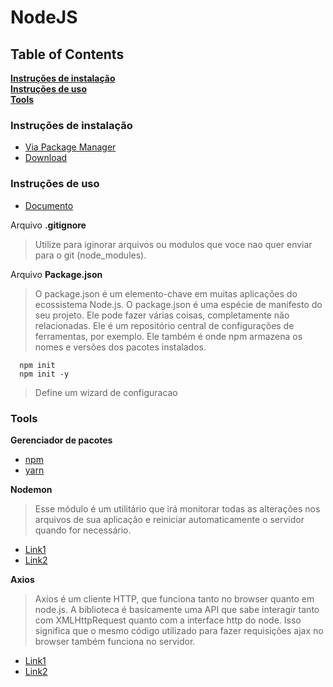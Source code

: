 # NodeJS

## Table of Contents
**[Instruções de instalação](#installation-instructions)**<br>
**[Instruções de uso](#usage-instructions)**<br>
**[Tools](#tools)**<br>

### Instruções de instalação
 - [Via Package Manager](https://nodejs.org/en/download/package-manager/)
 - [Download](https://nodejs.org/en/download/)

### Instruções de uso
 - [Documento](https://nodejs.org/en/docs/)

  Arquivo **.gitignore**
  > Utilize para iginorar arquivos ou modulos que voce nao quer enviar para o git (node_modules).

  Arquivo **Package.json**
  > O package.json é um elemento-chave em muitas aplicações do ecossistema Node.js.
  > O package.json é uma espécie de manifesto do seu projeto. Ele pode fazer várias coisas, completamente não relacionadas. Ele é um repositório central de configurações de ferramentas, por exemplo. Ele também é onde npm armazena os nomes e versões dos pacotes instalados.
```
  npm init
  npm init -y
```
  > Define um wizard de configuracao

### Tools
  **Gerenciador de pacotes**
 - [npm](https://www.npmjs.com)
 - [yarn](https://yarnpkg.com/lang/en/)

  **Nodemon**
  > Esse módulo é um utilitário que irá monitorar todas as alterações nos arquivos de sua aplicação e reiniciar automaticamente o servidor quando for necessário.
 - [Link1](https://nodemon.io)
 - [Link2](https://medium.com/front-end-weekly/configuring-nodemon-on-a-node-js-server-da9eed2eeb5)

  **Axios**
  > Axios é um cliente HTTP, que funciona tanto no browser quanto em node.js. A biblioteca é basicamente uma API que sabe interagir tanto com XMLHttpRequest quanto com a interface http do node. Isso significa que o mesmo código utilizado para fazer requisições ajax no browser também funciona no servidor.
 - [Link1](https://github.com/axios/axios)
 - [Link2](http://codeheaven.io/how-to-use-axios-as-your-http-client-pt)

